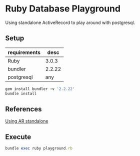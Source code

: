 # Ruby Database Playground

Using standalone ActiveRecord to play around with postgresql.

## Setup

| requirements | desc   |
| ------------ | ------ |
| Ruby         | 3.0.3  |
| bundler      | 2.2.22 |
| postgresql   | any    |

```ruby
gem install bundler -v '2.2.22'
bundle install
```

## References

[Using AR standalone](https://makandracards.com/makandra/32401-activerecord-how-to-use-activerecord-standalone-within-a-ruby-script)
## Execute

```ruby
bundle exec ruby playground.rb
```
